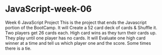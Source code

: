 # JavaScript-week-06
Week 6 JavaScript Project
This is the project that ends the Javascript portion of the BootCamp.
It will Create a 52 card deck of cards & Shuffle it. Two players get 26 cards each.
High card wins as they turn their cards up. They play until one player has no cards. 
It will Evaluate one high card winner at a time and tell us which player one and the score.
Some times there is a tie.
